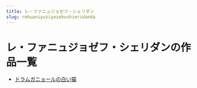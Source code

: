 ```yaml
---
title: レ・ファニュジョゼフ・シェリダン
slug: rehuaniyuziyozehushieridanda
---
```


# レ・ファニュジョゼフ・シェリダンの作品一覧

- [ドラムガニョールの白い猫](doramuganiyorunobaiimaodf)
